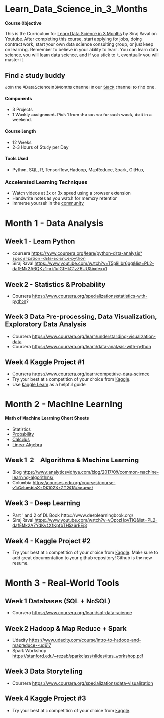# Learn_Data_Science_in_3_Months

#### Course Objective

This is the Curriculum for [Learn Data Science in 3 Months](https://youtu.be/9rDhY1P3YLA) by Siraj Raval on Youtube. After completing this course, start applying for jobs, doing contract work, start your own data science consulting group, or just keep on learning. Remember to believe in your ability to learn. You can learn data science, you will learn data science, and if you stick to it, eventually you will master it. 

## Find a study buddy
Join the #DataSciencein3Months channel in our [Slack](http://wizards.herokuapp.com) channel to find one. 

#### Components
- 3 Projects 
- 1 Weekly assignment. Pick 1 from the course for each week, do it in a weekend. 

#### Course Length
- 12 Weeks
- 2-3 Hours of Study per Day

#### Tools Used
- Python, SQL, R, Tensorflow, Hadoop, MapReduce, Spark, GitHub, 

### Accelerated Learning Techniques
- Watch videos at 2x or 3x speed using a browser extension
- Handwrite notes as you watch for memory retention
- Immerse yourself in the [community](https://medium.com/@exastax/top-20-data-science-blogs-and-websites-for-data-scientists-d88b7d99740)

# Month 1 - Data Analysis

## Week 1 - Learn Python
- coursera https://www.coursera.org/learn/python-data-analysis?specialization=data-science-python  
- Siraj Raval https://www.youtube.com/watch?v=T5pRlIbr6gg&list=PL2-dafEMk2A6QKz1mrk1uIGfHkC1zZ6UU&index=1

## Week 2 - Statistics & Probability
- Coursera https://www.coursera.org/specializations/statistics-with-python?
  

## Week 3 Data Pre-processing, Data Visualization, Exploratory Data Analysis
- Coursera https://www.coursera.org/learn/understanding-visualization-data
- Coursera https://www.coursera.org/learn/data-analysis-with-python

## Week 4 Kaggle Project #1
- Coursera https://www.coursera.org/learn/competitive-data-science
- Try your best at a competition of your choice from [Kaggle](https://www.kaggle.com/competitions).
- Use [Kaggle Learn](https://www.kaggle.com/learn/overview) as a helpful guide


# Month 2 - Machine Learning

#### Math of Machine Learning Cheat Sheets
- [Statistics](http://web.mit.edu/~csvoss/Public/usabo/stats_handout.pdf)
- [Probability](https://static1.squarespace.com/static/54bf3241e4b0f0d81bf7ff36/t/55e9494fe4b011aed10e48e5/1441352015658/probability_cheatsheet.pdf)
- [Calculus](http://tutorial.math.lamar.edu/pdf/Calculus_Cheat_Sheet_All.pdf)
- [Linear Algebra](https://www.souravsengupta.com/cds2016/lectures/Savov_Notes.pdf)

## Week 1-2 - Algorithms & Machine Learning
- Blog https://www.analyticsvidhya.com/blog/2017/09/common-machine-learning-algorithms/
- Columbia https://courses.edx.org/courses/course-v1:ColumbiaX+DS102X+2T2018/course/

## Week 3 - Deep Learning
- Part 1 and 2 of DL Book https://www.deeplearningbook.org/ 
- Siraj Raval https://www.youtube.com/watch?v=vOppzHpvTiQ&list=PL2-dafEMk2A7YdKv4XfKpfbTH5z6rEEj3 

## Week 4 - Kaggle Project #2 
- Try your best at a competition of your choice from [Kaggle](https://www.kaggle.com/competitions). Make sure to add great documentation to your github repository! Github is the new resume. 

# Month 3 - Real-World Tools

## Week 1 Databases (SQL + NoSQL) 
- Coursera https://www.coursera.org/learn/sql-data-science

## Week 2 Hadoop & Map Reduce + Spark
- Udacity https://www.udacity.com/course/intro-to-hadoop-and-mapreduce--ud617
- Spark Workshop https://stanford.edu/~rezab/sparkclass/slides/itas_workshop.pdf 

## Week 3 Data Storytelling
- Coursera https://www.coursera.org/specializations/data-visualization

## Week 4 Kaggle Project #3
- Try your best at a competition of your choice from [Kaggle](https://www.kaggle.com/competitions).
